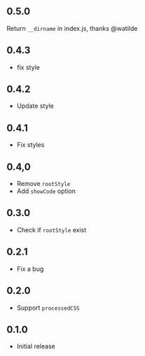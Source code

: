 ## 0.5.0

Return `__dirname` in index.js, thanks @watilde

## 0.4.3

- fix style

## 0.4.2

- Update style

## 0.4.1

- Fix styles

## 0.4,0

- Remove `rootStyle`
- Add `showCode` option

## 0.3.0

- Check if `rootStyle` exist

## 0.2.1

- Fix a bug

## 0.2.0

- Support `processedCSS`

## 0.1.0

- Initial release
